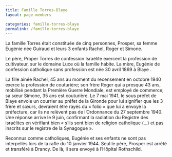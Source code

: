 ```yaml
---
title: Famille Torres-Blaye
layout: page-members

categories: famille-torres-blaye
permalink: /famille-torres-blaye
---
```


La famille Torres était constituée de cinq personnes, Prosper, sa femme Eugénie née Guiraud et leurs 3 enfants Rachel, Roger et Simone.

Le père, Proper Torres de confession Israélite exercent la profession de cultivateur, sur le domaine Luce où la famille habite.
La mère, Eugénie de confession catholique sans profession est née 30 avril 1869 à Blaye .

La fille ainée Rachel, 45 ans au moment du recensement en octobre 1940 exerce la profession de couturière; son frère Roger qui a presque 43 ans, mobilisé pendant la Première Guerre Mondiale, est employé de commerce; sa sœur Simone, 35 ans est couturière. Le 7 mai 1941, le sous préfet de Blaye envoie un courrier au préfet de la Gironde pour lui signifier que les 3 frère et sœurs, devraient être rayés du « folio » que lui a envoyé la préfecture, car ils ne relèvent pas de l’Ordonnance du 27 septembre 1940. Une réponse arrive le 9 juin, confirmant la radiation du Registre des israélites en vérifiant bien « s’ils sont bien de religion catholique (…) et pas inscrits sur le registre de la Synagogue ».

Reconnus comme catholiques, Eugénie et ses enfants ne sont pas interpellés lors de la rafle du 10 janvier 1944. Seul le père, Prosper est arrêté et transféré à Drancy. De là, il sera envoyé à l’Hôpital Rothschild.